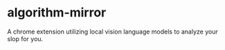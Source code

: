 # algorithm-mirror
A chrome extension utilizing local vision language models to analyze your slop for you.
